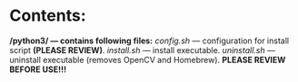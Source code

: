 # Contents:
**/python3/ — contains following files:**
*config.sh* — configuration for install script **(PLEASE REVIEW)**.
*install.sh* — install executable.
*uninstall.sh* — uninstall executable (removes OpenCV and Homebrew). **PLEASE REVIEW BEFORE USE!!!**
